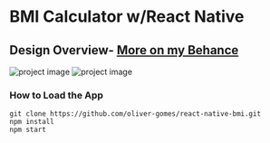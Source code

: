 

# BMI Calculator w/React Native


## Design Overview- [More on my Behance](https://www.behance.net/gallery/75656331/BMI-Calculator-App)
![project image](https://oliver-gomes.github.io/images/github%20images/bmi-behance.png)
![project image](https://oliver-gomes.github.io/images/github%20images/bmi-prev.gif)


### How to Load the App
```
git clone https://github.com/oliver-gomes/react-native-bmi.git
npm install
npm start
```

